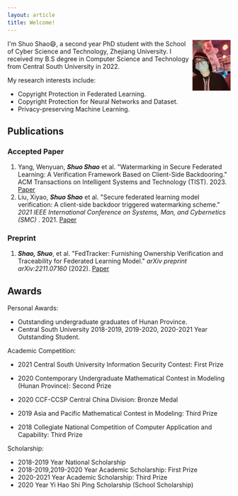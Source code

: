 ```yaml
---
layout: article
title: Welcome!
---
```

<img src=assets/images/avator.jpg width="17%" align="right"></img>
I'm Shuo Shao😄, a second year PhD student with the School of Cyber Science and Technology, Zhejiang University. I received my B.S degree in Computer Science and Technology from Central South University in 2022.

My research interests include:

- Copyright Protection in Federated Learning.
- Copyright Protection for Neural Networks and Dataset.
- Privacy-preserving Machine Learning.

## Publications

### Accepted Paper

1. Yang, Wenyuan, ***Shuo Shao*** et al. "Watermarking in Secure Federated Learning: A Verification Framework Based on Client-Side Backdooring." ACM Transactions on Intelligent Systems and Technology (TIST). 2023. [Paper](https://arxiv.org/abs/2211.07138)
2. Liu, Xiyao, ***Shuo Shao*** et al. "Secure federated learning model verification: A client-side backdoor triggered watermarking scheme."  *2021 IEEE International Conference on Systems, Man, and Cybernetics (SMC)* . 2021. [Paper](https://ieeexplore.ieee.org/abstract/document/9658998/)

### Preprint

1. ***Shao, Shuo***, et al. "FedTracker: Furnishing Ownership Verification and Traceability for Federated Learning Model." *arXiv preprint arXiv:2211.07160* (2022). [Paper](https://arxiv.org/abs/2211.07160)

## Awards

Personal Awards:

- Outstanding undergraduate graduates of Hunan Province.
- Central South University 2018-2019, 2019-2020, 2020-2021 Year Outstanding Student.

Academic Competition:

- 2021 Central South University Information Security Contest: First Prize

- 2020 Contemporary Undergraduate Mathematical Contest in Modeling (Hunan Province): Second Prize
- 2020 CCF-CCSP Central China Division: Bronze Medal
- 2019 Asia and Pacific Mathematical Contest in Modeling: Third Prize
- 2018 Collegiate National Competition of Computer Application and Capability: Third Prize

Scholarship:

- 2018-2019 Year National Scholarship
- 2018-2019,2019-2020 Year Academic Scholarship: First Prize
- 2020-2021 Year Academic Scholarship: Third Prize
- 2020 Year Yi Hao Shi Ping Scholarship (School Scholarship)
